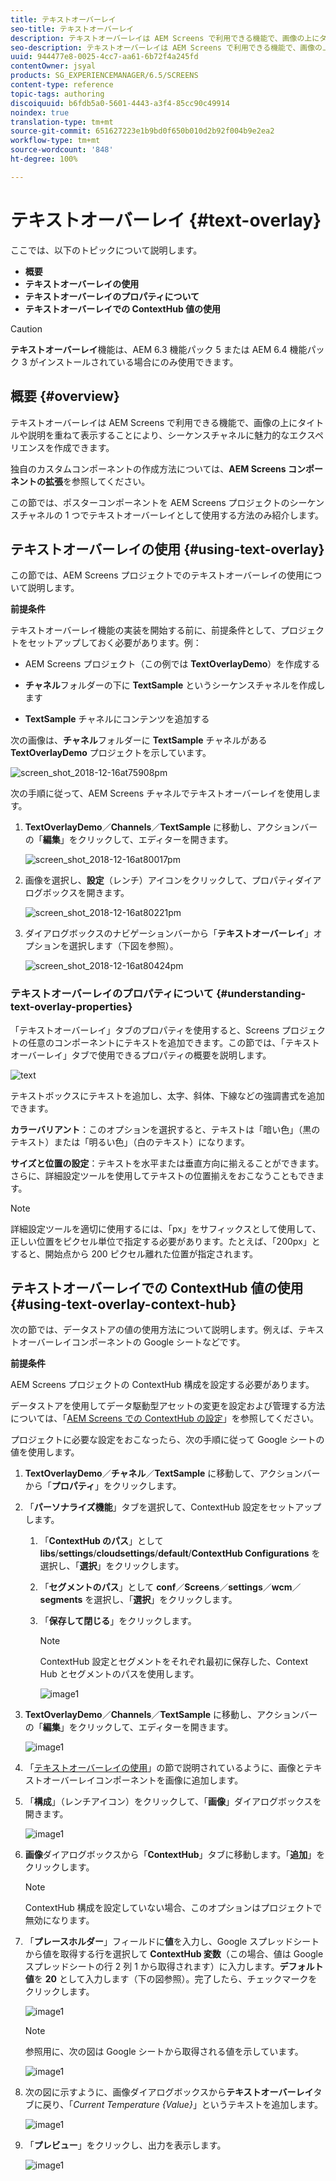 ```yaml
---
title: テキストオーバーレイ
seo-title: テキストオーバーレイ
description: テキストオーバーレイは AEM Screens で利用できる機能で、画像の上にタイトルや説明を重ねて表示することにより、シーケンスチャネルに魅力的なエクスペリエンスを作成できます。このページでは、この機能について詳しく見ていきます。
seo-description: テキストオーバーレイは AEM Screens で利用できる機能で、画像の上にタイトルや説明を重ねて表示することにより、シーケンスチャネルに魅力的なエクスペリエンスを作成できます。このページでは、この機能について詳しく見ていきます。
uuid: 944477e8-0025-4cc7-aa61-6b72f4a245fd
contentOwner: jsyal
products: SG_EXPERIENCEMANAGER/6.5/SCREENS
content-type: reference
topic-tags: authoring
discoiquuid: b6fdb5a0-5601-4443-a3f4-85cc90c49914
noindex: true
translation-type: tm+mt
source-git-commit: 651627223e1b9bd0f650b010d2b92f004b9e2ea2
workflow-type: tm+mt
source-wordcount: '848'
ht-degree: 100%

---
```



# テキストオーバーレイ {#text-overlay}

ここでは、以下のトピックについて説明します。

* **概要**
* **テキストオーバーレイの使用**
* **テキストオーバーレイのプロパティについて**
* **テキストオーバーレイでの ContextHub 値の使用**

>[!CAUTION]
>
>**テキストオーバーレイ**&#x200B;機能は、AEM 6.3 機能パック 5 または AEM 6.4 機能パック 3 がインストールされている場合にのみ使用できます。

## 概要 {#overview}

テキストオーバーレイは AEM Screens で利用できる機能で、画像の上にタイトルや説明を重ねて表示することにより、シーケンスチャネルに魅力的なエクスペリエンスを作成できます。

独自のカスタムコンポーネントの作成方法については、**AEM Screens コンポーネントの拡張**&#x200B;を参照してください。

この節では、ポスターコンポーネントを AEM Screens プロジェクトのシーケンスチャネルの 1 つでテキストオーバーレイとして使用する方法のみ紹介します。

## テキストオーバーレイの使用 {#using-text-overlay}

この節では、AEM Screens プロジェクトでのテキストオーバーレイの使用について説明します。

**前提条件**

テキストオーバーレイ機能の実装を開始する前に、前提条件として、プロジェクトをセットアップしておく必要があります。例：

* AEM Screens プロジェクト（この例では **TextOverlayDemo**）を作成する

* **チャネル**&#x200B;フォルダーの下に **TextSample** というシーケンスチャネルを作成します

* **TextSample** チャネルにコンテンツを追加する

次の画像は、**チャネル**&#x200B;フォルダーに **TextSample** チャネルがある **TextOverlayDemo** プロジェクトを示しています。

![screen_shot_2018-12-16at75908pm](assets/screen_shot_2018-12-16at75908pm.png)

次の手順に従って、AEM Screens チャネルでテキストオーバーレイを使用します。

1. **TextOverlayDemo**／**Channels**／**TextSample** に移動し、アクションバーの「**編集**」をクリックして、エディターを開きます。

   ![screen_shot_2018-12-16at80017pm](assets/screen_shot_2018-12-16at80017pm.png)

1. 画像を選択し、**設定**（レンチ）アイコンをクリックして、プロパティダイアログボックスを開きます。

   ![screen_shot_2018-12-16at80221pm](assets/screen_shot_2018-12-16at80221pm.png)

1. ダイアログボックスのナビゲーションバーから「**テキストオーバーレイ**」オプションを選択します（下図を参照）。

   ![screen_shot_2018-12-16at80424pm](assets/screen_shot_2018-12-16at80424pm.png)

### テキストオーバーレイのプロパティについて {#understanding-text-overlay-properties}

「テキストオーバーレイ」タブのプロパティを使用すると、Screens プロジェクトの任意のコンポーネントにテキストを追加できます。この節では、「テキストオーバーレイ」タブで使用できるプロパティの概要を説明します。

![text](assets/text.gif)

テキストボックスにテキストを追加し、太字、斜体、下線などの強調書式を追加できます。

**カラーバリアント**：このオプションを選択すると、テキストは「暗い色」（黒のテキスト）または「明るい色」（白のテキスト）になります。

**サイズと位置の設定**：テキストを水平または垂直方向に揃えることができます。さらに、詳細設定ツールを使用してテキストの位置揃えをおこなうこともできます。

>[!NOTE]
>
>詳細設定ツールを適切に使用するには、「px」をサフィックスとして使用して、正しい位置をピクセル単位で指定する必要があります。たとえば、「200px」とすると、開始点から 200 ピクセル離れた位置が指定されます。

## テキストオーバーレイでの ContextHub 値の使用 {#using-text-overlay-context-hub}

次の節では、データストアの値の使用方法について説明します。例えば、テキストオーバーレイコンポーネントの Google シートなどです。

**前提条件**

AEM Screens プロジェクトの ContextHub 構成を設定する必要があります。

データストアを使用してデータ駆動型アセットの変更を設定および管理する方法については、「[AEM Screens での ContextHub の設定](https://docs.adobe.com/content/help/en/experience-manager-screens/user-guide/developing/configuring-context-hub.html)」を参照してください。

プロジェクトに必要な設定をおこなったら、次の手順に従って Google シートの値を使用します。

1. **TextOverlayDemo**／**チャネル**／**TextSample** に移動して、アクションバーから「**プロパティ**」をクリックします。

1. 「**パーソナライズ機能**」タブを選択して、ContextHub 設定をセットアップします。

   1. 「**ContextHub のパス**」として **libs**/**settings**/**cloudsettings**/**default**/**ContextHub Configurations** を選択し、「**選択**」をクリックします。

   1. 「**セグメントのパス**」として **conf**／**Screens**／**settings**／**wcm**／**segments** を選択し、「**選択**」をクリックします。

   1. 「**保存して閉じる**」をクリックします。

      >[!NOTE]
      >
      >ContextHub 設定とセグメントをそれぞれ最初に保存した、Context Hub とセグメントのパスを使用します。

      ![image1](/help/user-guide/assets/text-overlay/text-overlay8.png)

1. **TextOverlayDemo**／**Channels**／**TextSample** に移動し、アクションバーの「**編集**」をクリックして、エディターを開きます。

   ![image1](/help/user-guide/assets/text-overlay/text-overlay1.png)

1. 「[テキストオーバーレイの使用](/help/user-guide/text-overlay.md#using-text-overlay)」の節で説明されているように、画像とテキストオーバーレイコンポーネントを画像に追加します。

1. 「**構成**」（レンチアイコン）をクリックして、「**画像**」ダイアログボックスを開きます。

   ![image1](/help/user-guide/assets/text-overlay/text-overlay4.png)

1. **画像**&#x200B;ダイアログボックスから「**ContextHub**」タブに移動します。「**追加**」をクリックします。

   >[!NOTE]
   >ContextHub 構成を設定していない場合、このオプションはプロジェクトで無効になります。

1. 「**プレースホルダー**」フィールドに&#x200B;**値**&#x200B;を入力し、Google スプレッドシートから値を取得する行を選択して **ContextHub 変数**（この場合、値は Google スプレッドシートの行 2 列 1 から取得されます）に入力します。**デフォルト値**&#x200B;を **20** として入力します（下の図参照）。完了したら、チェックマークをクリックします。

   ![image1](/help/user-guide/assets/text-overlay/text-overlay5.png)

   >[!NOTE]
   >参照用に、次の図は Google シートから取得される値を示しています。

   ![image1](/help/user-guide/assets/text-overlay/text-overlay6.png)

1. 次の図に示すように、画像ダイアログボックスから&#x200B;**テキストオーバーレイ**&#x200B;タブに戻り、「*Current Temperature {Value}*」というテキストを追加します。

   ![image1](/help/user-guide/assets/text-overlay/text-overlay7.png)

1. 「**プレビュー**」をクリックし、出力を表示します。

   ![image1](/help/user-guide/assets/text-overlay/text-overlay10.png)















